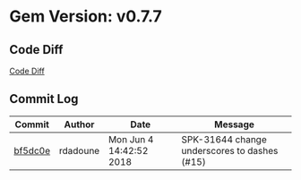 # Gem Version: v0.7.7

## Code Diff

[Code Diff](https://github.com/Spokeo/geolookup/compare/v0.7.6...v0.7.7)

## Commit Log

Commit | Author | Date | Message
--- | --- | --- | ---
[bf5dc0e](https://github.com/Spokeo/geolookup/commit/bf5dc0e) | rdadoune | Mon Jun 4 14:42:52 2018 | SPK-31644 change underscores to dashes (#15)
